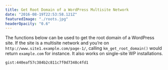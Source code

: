 ```yaml
---
title: Get Root Domain of a WordPress Multisite Network
date: "2016-08-19T22:53:58.121Z"
featuredImage: "./roots.jpg"
headerOpacity: "0.6"
---
```


The functions below can be used to get the root domain of a WordPress site. If the site is a multisite network and you’re on `http://www.site1.example.com/page-1/`, calling `km_get_root_domain()` would return `example.com` for instance. It also works on single-site WP installations.

`gist:440eaf57c384b2c811c7f0d7348c4fd1`
